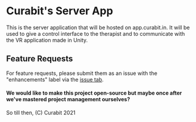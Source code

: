 # Curabit's Server App

This is the server application that will be hosted on app.curabit.in. It will be used to give a control interface to the therapist and to communicate with the VR application made in Unity.

## Feature Requests
For feature requests, please submit them as an issue with the "enhancements" label via the [issue tab](https://github.com/Curabit/flask-app/issues).

#### We would like to make this project open-source but maybe once after we've mastered project management ourselves?
So till then, (C) Curabit 2021